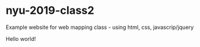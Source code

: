 # nyu-2019-class2
Example website for web mapping class - using html, css, javascrip/jquery

Hello world!
